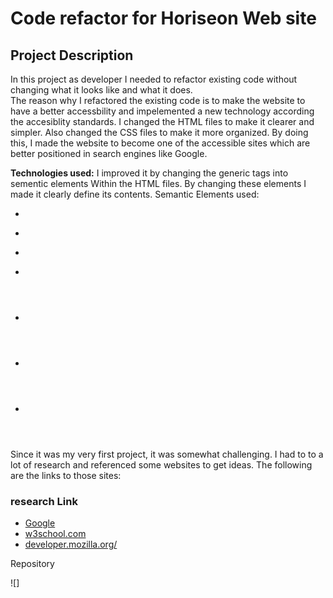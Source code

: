 # Code refactor for Horiseon Web site

## Project Description

In this project as developer I needed to refactor existing code without changing what it looks like and what it does.  
The reason why I refactored the existing code is to make the website to have a better accessbility and impelemented a new technology according the accesiblity standards. 
I changed the HTML files to make it clearer and simpler. Also changed  the CSS files to make it more organized. 
By doing this, I made the website to become one of the accessible sites which are better positioned in search engines like Google. 

**Technologies used:** I improved it by changing the generic tags into sementic elements Within the HTML files. 
By changing these elements I made it clearly define its contents. 
Semantic Elements used:
- <main>
- <aside>
- <figure>
- <footer>
- <header>
- <nav>
- <summary>

Since it was my very first project, it was somewhat challenging. I had to to a lot of research and referenced some websites to get ideas. 
The following are the links to those sites:

### research Link
* [Google](https://www.google.com)
* [w3school.com](https://www.w3schools.com/html/html5_semantic_elements.asp)
* [developer.mozilla.org/](https://https://developer.mozilla.org/en-US/docs/Glossary/Semantics)

Repository 

![]

